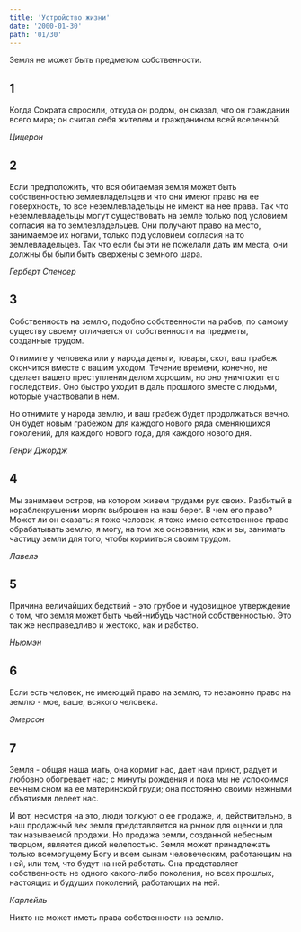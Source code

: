 ```yaml
---
title: 'Устройство жизни'
date: '2000-01-30'
path: '01/30'
---
```


Земля не может быть предметом собственности.
<!-- {.intro} -->

## 1

Когда Сократа спросили, откуда он родом, он сказал, что он гражданин всего мира; он считал себя жителем и гражданином всей вселенной.

*Цицерон*
<!-- {.source} -->

## 2

Если предположить, что вся обитаемая земля может быть собственностью землевладельцев и что они имеют право на ее поверхность, то все неземлевладельцы не имеют на нее права. Так что неземлевладельцы могут существовать на земле только под условием согласия на то землевладельцев. Они получают право на место, занимаемое их ногами, только под условием согласия на то землевладельцев. Так что если бы эти не пожелали дать им места, они должны бы были быть свержены с земного шара.

*Герберт Спенсер*
<!-- {.source} -->

## 3

Собственность на землю, подобно собственности на рабов, по самому существу своему отличается от собственности на предметы, созданные трудом.

Отнимите у человека или у народа деньги, товары, скот, ваш грабеж окончится вместе с вашим уходом. Течение времени, конечно, не сделает вашего преступления делом хорошим, но оно уничтожит его последствия. Оно быстро уходит в даль прошлого вместе с людьми, которые участвовали в нем.

Но отнимите у народа землю, и ваш грабеж будет продолжаться вечно. Он будет новым грабежом для каждого нового ряда сменяющихся поколений, для каждого нового года, для каждого нового дня.

*Генри Джордж*
<!-- {.source} -->

## 4

Мы занимаем остров, на котором живем трудами рук своих. Разбитый в кораблекрушении моряк выброшен на наш берег. В чем его право? Может ли он сказать: я тоже человек, я тоже имею естественное право обрабатывать землю, я могу, на том же основании, как и вы, занимать частицу земли для того, чтобы кормиться своим трудом.

*Лавелэ*
<!-- {.source} -->

## 5

Причина величайших бедствий - это грубое и чудовищное утверждение о том, что земля может быть чьей-нибудь частной собственностью. Это так же несправедливо и жестоко, как и рабство.

*Ньюмэн*
<!-- {.source} -->

## 6

Если есть человек, не имеющий право на землю, то незаконно право на землю - мое, ваше, всякого человека.

*Эмерсон*
<!-- {.source} -->

## 7

Земля - общая наша мать, она кормит нас, дает нам приют, радует и любовно обогревает нас; с минуты рождения и пока мы не успокоимся вечным сном на ее материнской груди; она постоянно своими нежными объятиями лелеет нас.

И вот, несмотря на это, люди толкуют о ее продаже, и, действительно, в наш продажный век земля представляется на рынок для оценки и для так называемой продажи. Но продажа земли, созданной небесным творцом, является дикой нелепостью. Земля может принадлежать только всемогущему Богу и всем сынам человеческим, работающим на ней, или тем, что будут на ней работать. Она представляет собственность не одного какого-либо поколения, но всех прошлых, настоящих и будущих поколений, работающих на ней.

*Карлейль*
<!-- {.source} -->

Никто не может иметь права собственности на землю.
<!-- {.conclusion} -->
